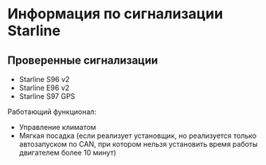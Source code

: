 # Информация по сигнализации Starline

## Проверенные сигнализации

- Starline S96 v2
- Starline E96 v2
- Starline S97 GPS


Работающий функционал:

- Управление климатом
- Мягкая посадка (если реализует установщик, но реализуется только автозапуском по CAN, при котором нельзя установить время работы двигателем более 10 минут)